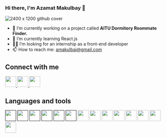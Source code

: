 ### Hi there, I'm Azamat Makulbay 👋

<!--
**Azamat002/Azamat002** is a ✨ _special_ ✨ repository because its `README.md` (this file) appears on your GitHub profile.
<img src="![2400 x 1200 github cover](https://user-images.githubusercontent.com/80198432/211530914-3ff4d6d0-332b-46c9-8d47-f11a2a6a8f98.png)" alt="banner">

Here are some ideas to get you started:

- 🔭 I’m currently working on a project called **AITU Dormitory Roommate Finder.**
- 🌱 I’m currently learning React.js
- 👯 I’m looking to collaborate on ...
- 👨‍💻 I’m looking for an internship as a front-end developer
- 🤔 I’m looking for help with ...
- 💬 Ask me about ...
- 📫 How to reach me: ...
- 😄 Pronouns: ...
- ⚡ Fun fact: ...
-->

<!-- starts here -->
![2400 x 1200 github cover](https://user-images.githubusercontent.com/80198432/211530914-3ff4d6d0-332b-46c9-8d47-f11a2a6a8f98.png)

- 🔭 I’m currently working on a project called **AITU Dormitory Roommate Finder.**
- 🌱 I’m currently learning React.js
- 👨‍💻 I’m looking for an internship as a front-end developer
- 📫 How to reach me: amakulbaj@gmail.com

## Connect with me
<a href="https://www.linkedin.com/in/azamat-makulbay/"><img src="https://user-images.githubusercontent.com/80198432/211534599-1bf7e689-f5e8-42aa-887d-43ce72afec0c.png" style="width:35px; height:35px"/> </a>
<a href="https://www.instagram.com/xo_vallee/"><img src="https://user-images.githubusercontent.com/80198432/211535115-2c34e260-9a10-4e23-9365-15addc305aea.png" style="width:35px; height:35px"/> </a>
<a href="https://t.me/xo_vallee"><img src="https://user-images.githubusercontent.com/80198432/211537262-701378fc-ac0a-4a87-b143-dbf2a5153af2.png" style="width:35px; height:35px"/></a>

## Languages and tools

<a href=""><img src="https://raw.githubusercontent.com/get-icon/geticon/fc0f660daee147afb4a56c64e12bde6486b73e39/icons/intellij-idea.svg" style="width:35px; height:35px"/></a>
<a href=""><img src="https://raw.githubusercontent.com/get-icon/geticon/fc0f660daee147afb4a56c64e12bde6486b73e39/icons/git.svg" style="width:35px;"/></a>
<a href=""><img src="https://raw.githubusercontent.com/get-icon/geticon/fc0f660daee147afb4a56c64e12bde6486b73e39/icons/html-5.svg" style="width:35px; height:35px"/></a>
<a href=""><img src="https://raw.githubusercontent.com/get-icon/geticon/fc0f660daee147afb4a56c64e12bde6486b73e39/icons/css-3.svg" style="width:35px; height:35px"/></a>
<a href=""><img src="https://raw.githubusercontent.com/get-icon/geticon/fc0f660daee147afb4a56c64e12bde6486b73e39/icons/javascript.svg" style="width:35px; height:35px"/></a>
<a href=""><img src="https://raw.githubusercontent.com/get-icon/geticon/fc0f660daee147afb4a56c64e12bde6486b73e39/icons/java.svg" style="width:35px; height:35px"/></a>
<img src="https://raw.githubusercontent.com/get-icon/geticon/fc0f660daee147afb4a56c64e12bde6486b73e39/icons/bootstrap.svg" style="width:35px; height:35px"/>
<img src="https://raw.githubusercontent.com/get-icon/geticon/fc0f660daee147afb4a56c64e12bde6486b73e39/icons/mysql.svg" style="width:35px; height:35px"/>
<img src="https://upload.wikimedia.org/wikipedia/commons/thumb/2/29/Postgresql_elephant.svg/1985px-Postgresql_elephant.svg.png" style="width:35px; height:35px"/>
<img src="https://raw.githubusercontent.com/get-icon/geticon/fc0f660daee147afb4a56c64e12bde6486b73e39/icons/firebase.svg" style="width:35px; height:35px"/>
<img src="https://raw.githubusercontent.com/get-icon/geticon/fc0f660daee147afb4a56c64e12bde6486b73e39/icons/maven.svg" style="width:35px; height:35px"/>
<img src="https://raw.githubusercontent.com/SeleniumHQ/www.seleniumhq.org/e846535b56af5f01151ec93f88785b86d3809564/src/main/webapp/images/originals/Selenium%20Logo%20Upright.svg" style="width:35px; height:35px"/>
<img src="https://raw.githubusercontent.com/get-icon/geticon/fc0f660daee147afb4a56c64e12bde6486b73e39/icons/cucumber.svg" style="width:35px; height:35px"/>
<img src="https://raw.githubusercontent.com/get-icon/geticon/fc0f660daee147afb4a56c64e12bde6486b73e39/icons/npm-logo.svg" style="width:35px; height:35px"/>
